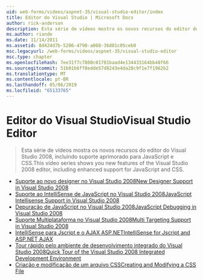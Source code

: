 ```yaml
---
uid: web-forms/videos/aspnet-35/visual-studio-editor/index
title: Editor do Visual Studio | Microsoft Docs
author: rick-anderson
description: Esta série de vídeos mostra os novos recursos do editor do Visual Studio 2008, incluindo suporte aprimorado para JavaScript e CSS.
ms.author: riande
ms.date: 11/14/2011
ms.assetid: 8d424d7b-5206-4790-a068-36d01c05ceb0
msc.legacyurl: /web-forms/videos/aspnet-35/visual-studio-editor
msc.type: chapter
ms.openlocfilehash: 7ee31f7c7800c01701baad4e134433164bb48f66
ms.sourcegitcommit: 51b01b6ff8edde57d8243e4da28c9f1e7f1962b2
ms.translationtype: MT
ms.contentlocale: pt-BR
ms.lasthandoff: 05/06/2019
ms.locfileid: "65133765"
---
```

# <a name="visual-studio-editor"></a><span data-ttu-id="a922f-103">Editor do Visual Studio</span><span class="sxs-lookup"><span data-stu-id="a922f-103">Visual Studio Editor</span></span>

> <span data-ttu-id="a922f-104">Esta série de vídeos mostra os novos recursos do editor do Visual Studio 2008, incluindo suporte aprimorado para JavaScript e CSS.</span><span class="sxs-lookup"><span data-stu-id="a922f-104">This video series shows you new features of the Visual Studio 2008 editor, including enhanced support for JavaScript and CSS.</span></span>

- [<span data-ttu-id="a922f-105">Suporte ao novo designer no Visual Studio 2008</span><span class="sxs-lookup"><span data-stu-id="a922f-105">New Designer Support in Visual Studio 2008</span></span>](new-designer-support-in-visual-studio-2008.md)
- [<span data-ttu-id="a922f-106">Suporte ao IntelliSense de JavaScript no Visual Studio 2008</span><span class="sxs-lookup"><span data-stu-id="a922f-106">JavaScript Intellisense Support in Visual Studio 2008</span></span>](javascript-intellisense-support-in-visual-studio-2008.md)
- [<span data-ttu-id="a922f-107">Depuração de JavaScript no Visual Studio 2008</span><span class="sxs-lookup"><span data-stu-id="a922f-107">JavaScript Debugging in Visual Studio 2008</span></span>](javascript-debugging-in-visual-studio-2008.md)
- [<span data-ttu-id="a922f-108">Suporte Multiplataforma no Visual Studio 2008</span><span class="sxs-lookup"><span data-stu-id="a922f-108">Multi Targeting Support in Visual Studio 2008</span></span>](multi-targeting-support-in-visual-studio-2008.md)
- [<span data-ttu-id="a922f-109">IntelliSense para Jscript e o AJAX ASP.NET</span><span class="sxs-lookup"><span data-stu-id="a922f-109">IntelliSense for Jscript and ASP.NET AJAX</span></span>](intellisense-for-jscript-and-aspnet-ajax.md)
- [<span data-ttu-id="a922f-110">Tour rápido pelo ambiente de desenvolvimento integrado do Visual Studio 2008</span><span class="sxs-lookup"><span data-stu-id="a922f-110">Quick Tour of the Visual Studio 2008 Integrated Development Environment</span></span>](quick-tour-of-the-visual-studio-2008-integrated-development-environment.md)
- [<span data-ttu-id="a922f-111">Criação e modificação de um arquivo CSS</span><span class="sxs-lookup"><span data-stu-id="a922f-111">Creating and Modifying a CSS File</span></span>](creating-and-modifying-a-css-file.md)
